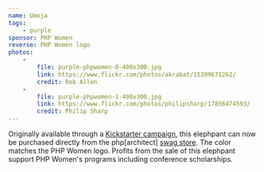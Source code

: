 ```yaml
---
name: Umoja
tags:
    - purple
sponsor: PHP Women
reverse: PHP Women logo
photos:
    -
        file: purple-phpwomen-0-400x300.jpg
        link: https://www.flickr.com/photos/akrabat/15399671262/
        credit: Rob Allen
    -
        file: purple-phpwomen-1-400x300.jpg
        link: https://www.flickr.com/photos/philipsharp/17856474593/
        credit: Philip Sharp
---
```

Originally available through a [Kickstarter campaign](https://www.kickstarter.com/projects/77145396/phpwomen-purple-elephpants),
this elephpant can now be purchased directly from the php[architect] [swag store](https://www.phparch.com/swag/phpwomen-plush-elephpant/).
The color matches the PHP Women logo. Profits from the sale of this elephpant support
PHP Women's programs including conference scholarships.
